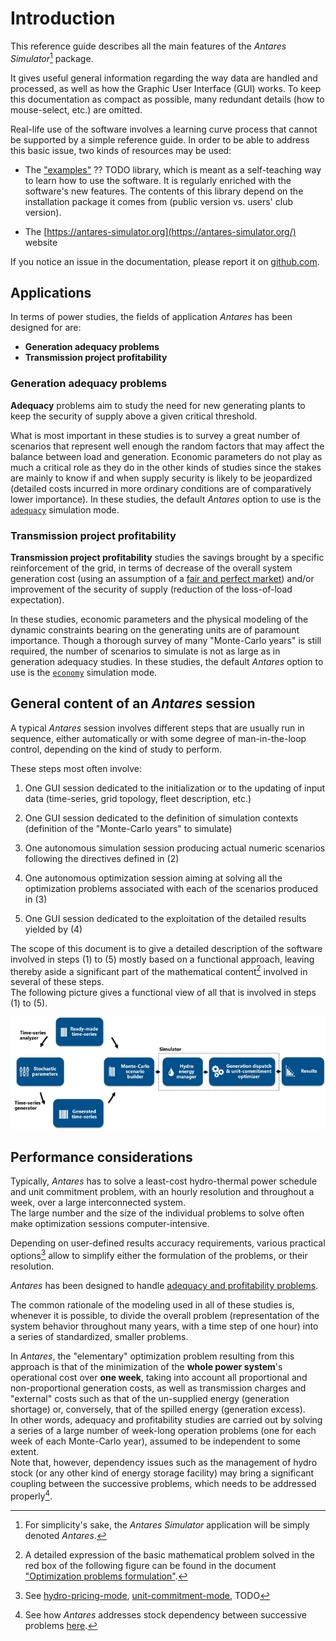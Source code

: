 # Introduction

This reference guide describes all the main features of the *Antares Simulator*[^1] package.
[^1]: For simplicity's sake, the *Antares Simulator* application will be simply denoted *Antares*.

It gives useful general information regarding the way data are handled and processed,
as well as how the Graphic User Interface (GUI) works. To keep this documentation
as compact as possible, many redundant details (how to mouse-select, etc.) are omitted.

Real-life use of the software involves a learning curve process that cannot be supported by a
simple reference guide. In order to be able to address this basic issue, two kinds of resources may be used:

- The ["examples"](https://github.com/AntaresSimulatorTeam/Antares_Simulator_Examples) ?? TODO library, which is meant as a self-teaching way to learn how to use the software.
It is regularly enriched with the software's new features.
The contents of this library depend on the installation package it comes from
(public version vs. users' club version).

- The [https://antares-simulator.org](https://antares-simulator.org/) website

If you notice an issue in the documentation, please report it on [github.com](https://github.com/AntaresSimulatorTeam/Antares_Simulator/issues/new/choose).

## Applications

In terms of power studies, the fields of application *Antares* has been designed for are:  

- **Generation adequacy problems**
- **Transmission project profitability**  

### Generation adequacy problems
**Adequacy** problems aim to study the need for new generating plants to keep the security of
supply above a given critical threshold.

What is most important in these studies is to survey a great number of scenarios that represent well enough
the random factors that may affect the balance between load and generation. Economic parameters do not play
as much a critical role as they do in the other kinds of studies since the stakes are mainly to know if and
when supply security is likely to be jeopardized (detailed costs incurred in more ordinary conditions are of
comparatively lower importance). In these studies, the default *Antares* option to use is the
[`adequacy`](18-parameters.md#mode) simulation mode.

### Transmission project profitability
**Transmission project profitability** studies the savings brought by a specific reinforcement of the grid,
in terms of decrease of the overall system generation cost (using an assumption of a [fair and perfect market](TODO))
and/or improvement of the security of supply (reduction of the loss-of-load expectation).

In these studies, economic parameters and the physical modeling of the dynamic constraints bearing on
the generating units are of paramount importance. Though a thorough survey of many "Monte-Carlo years"
is still required, the number of scenarios to simulate is not as large as in generation adequacy studies.
In these studies, the default *Antares* option to use is the [`economy`](18-parameters.md#mode) simulation mode.

## General content of an *Antares* session

A typical *Antares* session involves different steps that are usually run in sequence,
either automatically or with some degree of man-in-the-loop control, depending on the kind of study to perform.

These steps most often involve:

1. One GUI session dedicated to the initialization or to the updating of input data
(time-series, grid topology, fleet description, etc.)

2. One GUI session dedicated to the definition of simulation contexts
(definition of the "Monte-Carlo years" to simulate)

3. One autonomous simulation session producing actual numeric scenarios following the directives defined in (2)

4. One autonomous optimization session aiming at solving all the optimization problems associated with
each of the scenarios produced in (3)

5. One GUI session dedicated to the exploitation of the detailed results yielded by (4)

The scope of this document is to give a detailed description of the software involved in
steps (1) to (5) mostly based on a functional approach, leaving thereby aside a significant
part of the mathematical content[^2] involved in several of these steps.  
The following picture gives a functional view of all that is involved in steps (1) to (5).

[^2]: A detailed expression of the basic mathematical problem solved in the red box of the following figure can be found in the document ["Optimization problems formulation"](TODO).

![Antares_Process](Antares_Process.jpg)

## Performance considerations
Typically, *Antares* has to solve a least-cost hydro-thermal power schedule and unit commitment problem, with an hourly 
resolution and throughout a week, over a large interconnected system.  
The large number and the size of the individual problems to solve often make optimization sessions computer-intensive.

Depending on user-defined results accuracy requirements, various practical options[^3] allow to simplify either
the formulation of the problems, or their resolution.
[^3]: See [hydro-pricing-mode](18-parameters.md#hydro-pricing-mode), [unit-commitment-mode](18-parameters.md#unit-commitment-mode), TODO

*Antares* has been designed to handle [adequacy and profitability problems](#applications). 

The common rationale of the modeling used in all of these studies is, whenever it is possible,
to divide the overall problem (representation of the system behavior throughout many years,
with a time step of one hour) into a series of standardized, smaller problems.

In *Antares*, the "elementary" optimization problem resulting from this approach is that of the minimization of
the **whole power system**'s operational cost over **one week**, taking into account all proportional and
non-proportional generation costs, as well as transmission charges and "external" costs such as
that of the un-supplied energy (generation shortage) or, conversely, that of the spilled energy (generation excess).  
In other words, adequacy and profitability studies are carried out by solving a series of a large number of week-long 
operation problems (one for each week of each Monte-Carlo year), assumed to be independent to some extent.  
Note that, however, dependency issues such as the management of hydro stock (or any other kind of energy storage
facility) may bring a significant coupling between the successive problems, which needs to be addressed properly[^4].

[^4]: See how *Antares* addresses stock dependency between successive problems [here](TODO).
